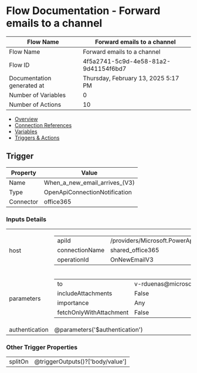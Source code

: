 ﻿# Flow Documentation \- Forward emails to a channel

| Flow Name                  | Forward emails to a channel              |
| -------------------------- | ---------------------------------------- |
| Flow Name                  | Forward emails to a channel              |
| Flow ID                    | 4f5a2741\-5c9d\-4e58\-81a2\-9d41154f6bd7 |
| Documentation generated at | Thursday, February 13, 2025 5:17 PM      |
| Number of Variables        | 0                                        |
| Number of Actions          | 10                                       |

- [Overview](../index-Forward-emails-to-a-channel(4f5a2741-5c9d-4e58-81a2-9d41154f6bd7).md)
- [Connection References](../connections-Forward-emails-to-a-channel(4f5a2741-5c9d-4e58-81a2-9d41154f6bd7).md)
- [Variables](../variables-Forward-emails-to-a-channel(4f5a2741-5c9d-4e58-81a2-9d41154f6bd7).md)
- [Triggers & Actions](../triggersactions-Forward-emails-to-a-channel(4f5a2741-5c9d-4e58-81a2-9d41154f6bd7).md)

## Trigger

| Property  | Value                              |
| --------- | ---------------------------------- |
| Name      | When\_a\_new\_email\_arrives\_(V3) |
| Type      | OpenApiConnectionNotification      |
| Connector | office365                          |

### Inputs Details

<table><tr><td>host</td><td><table><tr><td>apiId</td><td>/providers/Microsoft.PowerApps/apis/shared_office365</td></tr><tr><td>connectionName</td><td>shared_office365</td></tr><tr><td>operationId</td><td>OnNewEmailV3</td></tr></table></td></tr><tr><td>parameters</td><td><table><tr><td>to</td><td>v-rduenas@microsoft.com</td></tr><tr><td>includeAttachments</td><td>False</td></tr><tr><td>importance</td><td>Any</td></tr><tr><td>fetchOnlyWithAttachment</td><td>False</td></tr></table></td></tr><tr><td>authentication</td><td>@parameters('$authentication')</td></tr></table>

### Other Trigger Properties

<table><tr><td>splitOn</td><td>@triggerOutputs()?['body/value']</td></tr></table>
